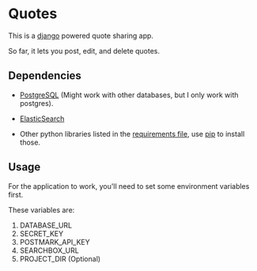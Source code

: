 Quotes
=========

This is a [django](http://www.djangoproject.com) powered quote sharing app.

So far, it lets you post, edit, and delete quotes.


Dependencies
--------------

* [PostgreSQL](http://www.postgresql.org/) (Might work with other databases, but I only work with postgres).

* [ElasticSearch](http://www.elasticsearch.org/)

* Other python libraries listed in the [requirements file](requirements.txt), use [pip](http://www.pip-installer.org) to install those.


Usage
-------

For the application to work, you'll need to set some environment variables first.

These variables are:

1. DATABASE_URL
2. SECRET_KEY
3. POSTMARK_API_KEY
4. SEARCHBOX_URL
5. PROJECT_DIR (Optional)
